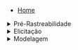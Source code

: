 <div style="text-align:left; vertical-align: middle; margin-left: 30px">
      
- [Home](/)

<details><summary>Pré-Rastreabilidade</summary>

- [RichPicture](PreRastreabilidade/RichPicture.md)

</details>

<details><summary>Elicitação </summary><br>

- [Brainstorming](Elicitacao/Brainstorm.md)
- [Storytelling](Elicitacao/Storytelling.md)
- [Questionário](Elicitacao/questionario.md)
- [MoSCoW](Elicitacao/MoSCoW.md)
- [Observacão](Elicitacao/Obersavação.md)
- [Introspecção](Elicitacao/Introspecção.md)

</details>

<details><summary>Modelagem </summary><br>

- [Lexicos](Modelagem/Lexicos.md)
- [Casos de Uso](Modelagem/UserCases.md)
- [Cenários](Modelagem/Cenarios.md)

</details>
   </div>
